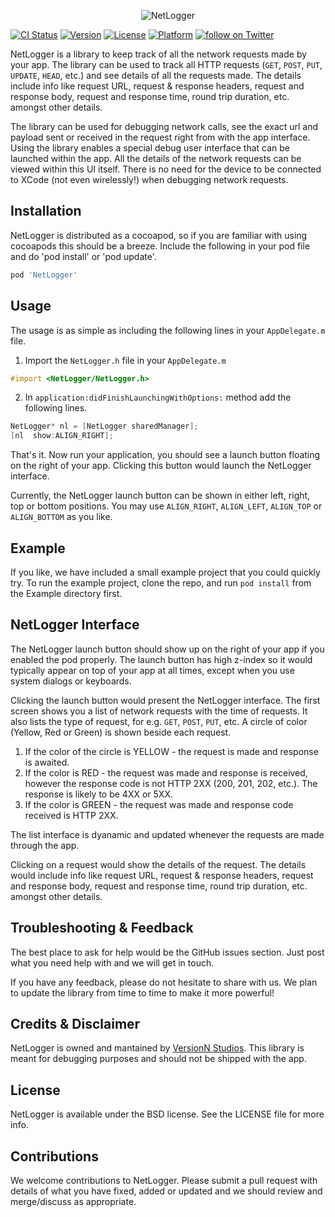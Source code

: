 <p align="center" >
  <img src="https://raw.githubusercontent.com/croozeus/NetLogger/master/NetLogger.png" alt="NetLogger" title="NetLogger">
</p>

[![CI Status](https://img.shields.io/travis/croozeus/NetLogger.svg?style=flat)](https://travis-ci.org/croozeus/NetLogger)
[![Version](https://img.shields.io/cocoapods/v/NetLogger.svg?style=flat)](https://cocoapods.org/pods/NetLogger)
[![License](https://img.shields.io/cocoapods/l/NetLogger.svg?style=flat)](https://cocoapods.org/pods/NetLogger)
[![Platform](https://img.shields.io/cocoapods/p/NetLogger.svg?style=flat)](https://cocoapods.org/pods/NetLogger)
<a href="https://twitter.com/intent/follow?screen_name=versionnstudios">
        <img src="https://img.shields.io/twitter/follow/shields_io.svg?style=social&logo=twitter"
            alt="follow on Twitter">
</a>

NetLogger is a library to keep track of all the network requests made by your app. The library can be used to track all HTTP requests (`GET`, `POST`, `PUT`, `UPDATE`, `HEAD`, etc.) and see details of all the requests made. The details include info like request URL, request & response headers, request and response body, request and response time, round trip duration, etc. amongst other details. 

The library can be used for debugging network calls, see the exact url and payload sent or received in the request right from with the app interface. Using the library enables a special debug user interface that can be launched within the app. All the details of the network requests can be viewed within this UI itself. There is no need for the device to be connected to XCode (not even wirelessly!) when debugging network requests.

## Installation

NetLogger is distributed as a cocoapod, so if you are familiar with using cocoapods this should be a breeze. Include the following in your pod file and do 'pod install' or 'pod update'.

```ruby
pod 'NetLogger'
```

## Usage

The usage is as simple as including the following lines in your `AppDelegate.m` file.

1) Import the `NetLogger.h` file in your `AppDelegate.m`

```objective-c
#import <NetLogger/NetLogger.h>
```

2) In `application:didFinishLaunchingWithOptions:` method add the following lines.

```objective-c
NetLogger* nl = [NetLogger sharedManager];
[nl  show:ALIGN_RIGHT];
```

That's it. Now run your application, you should see a launch button floating on the right of your app. Clicking this button would launch the NetLogger interface.

Currently, the NetLogger launch button can be shown in either left, right, top or bottom positions. You may use `ALIGN_RIGHT`, `ALIGN_LEFT`, `ALIGN_TOP` or `ALIGN_BOTTOM` as you like. 

## Example

If you like, we have included a small example project that you could quickly try. To run the example project, clone the repo, and run `pod install` from the Example directory first.

## NetLogger Interface

The NetLogger launch button should show up on the right of your app if you enabled the pod properly. The launch button has high z-index so it would typically appear on top of your app at all times, except when you use system dialogs or keyboards.

Clicking the launch button would present the NetLogger interface. The first screen shows you a list of network requests with the time of requests. It also lists the type of request, for e.g. `GET`, `POST`, `PUT`, etc. A circle of color (Yellow, Red or Green) is shown beside each request. 

1) If the color of the circle is YELLOW - the request is made and response is awaited. 
2) If the color is RED - the request was made and response is received, however the response code is not HTTP 2XX (200, 201, 202, etc.). The response is likely to be 4XX or 5XX. 
3) If the color is GREEN - the request was made and response code received is HTTP 2XX.

The list interface is dyanamic and updated whenever the requests are made through the app. 

Clicking on a request would show the details of the request. The details would include info like request URL, request & response headers, request and response body, request and response time, round trip duration, etc. amongst other details. 

## Troubleshooting & Feedback

The best place to ask for help would be the GitHub issues section. Just post what you need help with and we will get in touch. 

If you have any feedback, please do not hesitate to share with us. We plan to update the library from time to time to make it more powerful!


## Credits & Disclaimer

NetLogger is owned and mantained by [VersionN Studios](https://versionn.com). This library is meant for debugging purposes and should not be shipped with the app. 

## License

NetLogger is available under the BSD license. See the LICENSE file for more info.

## Contributions

We welcome contributions to NetLogger. Please submit a pull request with details of what you have fixed, added or updated and we should review and merge/discuss as appropriate. 
